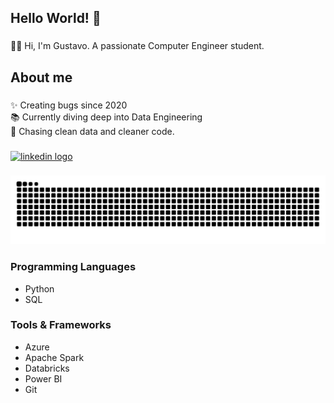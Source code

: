 <h2 align="left">Hello World! 👋</h2>

###

<p align="left">👨‍💻 Hi, I'm Gustavo. A passionate Computer Engineer student.</p>

###

<h2 align="left">About me</h2>

###

<p align="left">✨ Creating bugs since 2020<br>📚 Currently diving deep into Data Engineering <br>🎯 Chasing clean data and cleaner code.</p>

###

<div align="left">
  <a href="https://www.linkedin.com/in/gustavo-voltolino/" target="_blank">
    <img src="https://img.shields.io/static/v1?message=LinkedIn&logo=linkedin&label=&color=0077B5&logoColor=white&labelColor=&style=for-the-badge" height="35" alt="linkedin logo"  />
  </a>
</div>

###

<img src="https://raw.githubusercontent.com/guvoltolino/guvoltolino/output/snake.svg" alt="Snake animation" />

###

<h3 align="left">Programming Languages</h3>

<ul align="left">
  <li>Python</li>
  <li>SQL</li>
</ul>

###

<h3 align="left">Tools & Frameworks</h3>

<ul align="left">
  <li>Azure</li>
  <li>Apache Spark</li>
  <li>Databricks</li>
  <li>Power BI</li>
  <li>Git</li>
</ul>
